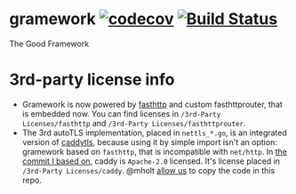 # gramework [![codecov](https://codecov.io/gh/gramework/gramework/branch/master/graph/badge.svg)](https://codecov.io/gh/gramework/gramework) [![Build Status](https://travis-ci.org/gramework/gramework.svg?branch=master)](https://travis-ci.org/gramework/gramework)

The Good Framework

# 3rd-party license info

- Gramework is now powered by [fasthttp](https://github.com/valyala/fasthttp) and custom fasthttprouter, that is embedded now.
  You can find licenses in `/3rd-Party Licenses/fasthttp` and `/3rd-Party Licenses/fasthttprouter`.
- The 3rd autoTLS implementation, placed in `nettls_*.go`, is an integrated version of
  [caddytls](https://github.com/mholt/caddy/tree/d85e90a7b4c06d1698d0b96b695b05d41833fcd3/caddytls), because using it by simple import isn't an option:
  gramework based on `fasthttp`, that is incompatible with `net/http`.
  In [the commit I based on](https://github.com/mholt/caddy/tree/d85e90a7b4c06d1698d0b96b695b05d41833fcd3), caddy is `Apache-2.0` licensed.
  It's license placed in `/3rd-Party Licenses/caddy`. @mholt [allow us](https://github.com/mholt/caddy/issues/1520#issuecomment-286907851) to copy the code in this repo.
